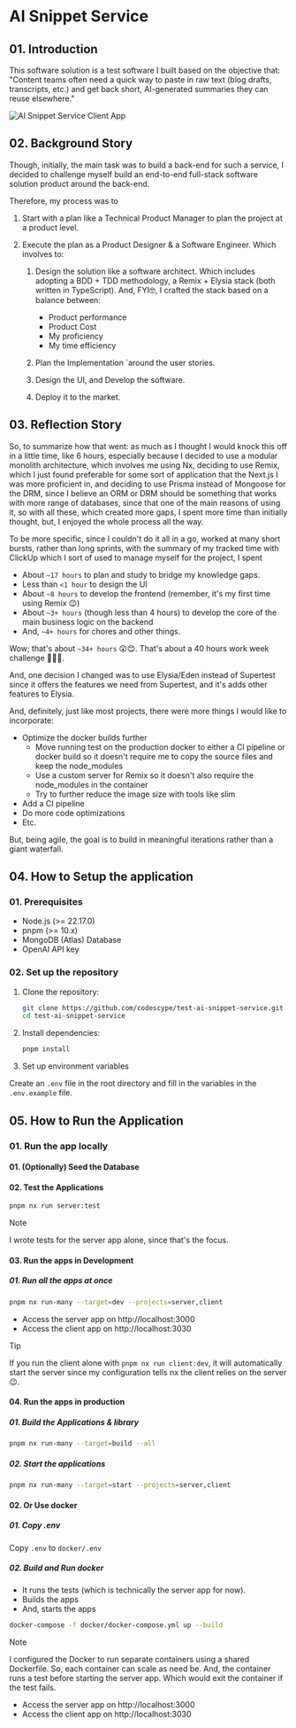 # AI Snippet Service

## 01. Introduction

This software solution is a test software I built based on the objective that: "Content teams often need a quick way to paste in raw text (blog drafts, transcripts, etc.) and get back short, AI-generated summaries they can reuse elsewhere."

![AI Snippet Service Client App](./images/client-app.png)

## 02. Background Story

Though, initially, the main task was to build a back-end for such a service, I decided to challenge myself build an end-to-end full-stack software solution product around the back-end.

Therefore, my process was to

1. Start with a plan like a Technical Product Manager to plan the project at a product level.

2. Execute the plan as a Product Designer & a Software Engineer. Which involves to:

   1. Design the solution like a software architect. Which includes adopting a BDD + TDD methodology, a Remix + Elysia stack (both written in TypeScript). And, FYI🤓, I crafted the stack based on a balance between:

      - Product performance
      - Product Cost
      - My proficiency
      - My time efficiency

   2. Plan the Implementation `around the user stories.

   3. Design the UI, and Develop the software.

   4. Deploy it to the market.

## 03. Reflection Story

So, to summarize how that went: as much as I thought I would knock this off in a little time, like 6 hours, especially because I decided to use a modular monolith architecture, which involves me using Nx, deciding to use Remix, which I just found preferable for some sort of application that the Next.js I was more proficient in, and deciding to use Prisma instead of Mongoose for the DRM, since I believe an ORM or DRM should be something that works with more range of databases, since that one of the main reasons of using it, so with all these, which created more gaps, I spent more time than initially thought, but, I enjoyed the whole process all the way.

To be more specific, since I couldn't do it all in a go, worked at many short bursts, rather than long sprints, with the summary of my tracked time with ClickUp which I sort of used to manage myself for the project, I spent

- About `~17 hours` to plan and study to bridge my knowledge gaps.
- Less than `<1 hour` to design the UI
- About `~8 hours` to develop the frontend (remember, it's my first time using Remix 😉)
- About `~3+ hours` (though less than 4 hours) to develop the core of the main business logic on the backend
- And, `~4+ hours` for chores and other things.

Wow; that's about `~34+ hours` 😲😊. That's about a 40 hours work week challenge 🤭👏🏾.

And, one decision I changed was to use Elysia/Eden instead of Supertest since it offers the features we need from Supertest, and it's adds other features to Elysia.

And, definitely, just like most projects, there were more things I would like to incorporate:

- Optimize the docker builds further
  - Move running test on the production docker to either a CI pipeline or docker build so it doesn't require me to copy the source files and keep the node_modules
  - Use a custom server for Remix so it doesn't also require the node_modules in the container
  - Try to further reduce the image size with tools like slim
- Add a CI pipeline
- Do more code optimizations
- Etc.

But, being agile, the goal is to build in meaningful iterations rather than a giant waterfall.

## 04. How to Setup the application

### 01. Prerequisites

- Node.js (>= 22.17.0)
- pnpm (>= 10.x)
- MongoDB (Atlas) Database
- OpenAI API key

### 02. Set up the repository

1. Clone the repository:

   ```sh
   git clone https://github.com/codescype/test-ai-snippet-service.git
   cd test-ai-snippet-service
   ```

2. Install dependencies:

   ```sh
   pnpm install
   ```

3. Set up environment variables

Create an `.env` file in the root directory and fill in the variables in the `.env.example` file.

## 05. How to Run the Application

### 01. Run the app locally

#### 01. (Optionally) Seed the Database

#### 02. Test the Applications

```sh
pnpm nx run server:test
```

> [!note]
> I wrote tests for the server app alone, since that's the focus.

#### 03. Run the apps in Development

##### 01. Run all the apps at once

```sh
pnpm nx run-many --target=dev --projects=server,client
```

- Access the server app on http://localhost:3000
- Access the client app on http://localhost:3030

> [!tip]
> If you run the client alone with `pnpm nx run client:dev`,
> it will automatically start the server
> since my configuration tells nx the client relies on the server 😉.

#### 04. Run the apps in production

##### 01. Build the Applications & library

```sh
pnpm nx run-many --target=build --all
```

##### 02. Start the applications

```sh
pnpm nx run-many --target=start --projects=server,client
```

#### 02. Or Use docker

##### 01. Copy .env

Copy `.env` to `docker/.env`

##### 02. Build and Run docker

- It runs the tests (which is technically the server app for now).
- Builds the apps
- And, starts the apps

```sh
docker-compose -f docker/docker-compose.yml up --build
```

> [!note]
> I configured the Docker to run separate containers using a shared Dockerfile. So, each container can scale as need be.
> And, the container runs a test before starting the server app. Which would exit the container if the test fails.

- Access the server app on http://localhost:3000
- Access the client app on http://localhost:3030
